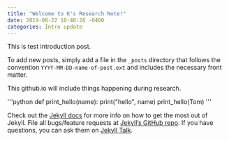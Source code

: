 ```yaml
---
title: "Welcome to K's Research Note!"
date: 2019-08-22 10:40:28 -0400
categories: Intro update
---
```


This is test introduction post.

To add new posts, simply add a file in the `_posts` directory that follows the convention `YYYY-MM-DD-name-of-post.ext` and includes the necessary front matter.

This github.io will include things happening during research.

'''python
def print_hello(name):
  print("hello", name)
print_hello(Tom)
'''

Check out the [Jekyll docs][jekyll-docs] for more info on how to get the most out of Jekyll. File all bugs/feature requests at [Jekyll’s GitHub repo][jekyll-gh]. If you have questions, you can ask them on [Jekyll Talk][jekyll-talk].

[jekyll-docs]: https://jekyllrb.com/docs/home
[jekyll-gh]:   https://github.com/jekyll/jekyll
[jekyll-talk]: https://talk.jekyllrb.com/
